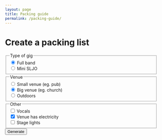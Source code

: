 ```yaml
---
layout: page
title: Packing guide
permalink: /packing-guide/
---
```


# Create a packing list
<form method="GET" action="/packing-list">
  <fieldset>
    <legend>Type of gig</legend>
    <div><label><input type="radio" name="gig" value="full" checked /> Full band</label></div>
    <div><label><input type="radio" name="gig" value="mini" /> Mini SLJO</label></div>
  </fieldset>
  <fieldset>
    <legend>Venue</legend>
    <div><label><input type="radio" name="venue" value="small" /> Small venue (eg. pub)</label></div>
    <div><label><input type="radio" name="venue" value="big" checked /> Big venue (eg. church)</label></div>
    <div><label><input type="radio" name="venue" value="outdoor" /> Outdoors</label></div>
  </fieldset>
  <fieldset>
    <legend>Other</legend>
    <div>
      <label><input type="checkbox" name="vocal" value="yes" /> Vocals</label>
    </div>
    <div>
      <label><input type="checkbox" name="electric" value="yes" checked /> Venue has electricity</label>
    </div>
    <div>
      <label><input type="checkbox" name="lights" value="yes" /> Stage lights</label>
    </div>
  </fieldset>
  <button>Generate</button>
</form>
